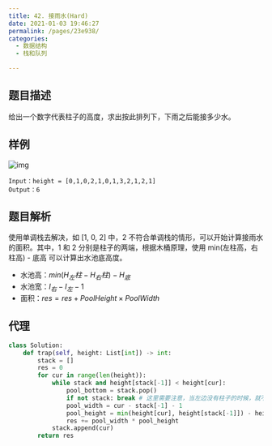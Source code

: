```yaml
---
title: 42. 接雨水(Hard)
date: 2021-01-03 19:46:27
permalink: /pages/23e938/
categories: 
  - 数据结构
  - 栈和队列

---
```


## 题目描述

给出一个数字代表柱子的高度，求出按此排列下，下雨之后能接多少水。

## 样例

![img](https://assets.leetcode-cn.com/aliyun-lc-upload/uploads/2018/10/22/rainwatertrap.png)

```
Input：height = [0,1,0,2,1,0,1,3,2,1,2,1]
Output：6
```

## 题目解析

使用单调栈去解决，如 [1, 0, 2] 中，2 不符合单调栈的情形，可以开始计算接雨水的面积。其中，1 和 2 分别是柱子的两端，根据木桶原理，使用 min(左柱高，右柱高) - 底高 可以计算出水池底高度。

- 水池高：$min(H_左柱 - H_右柱) - H_底$
- 水池宽：$I_{右} - I_{左} - 1$
- 面积：$res = res + PoolHeight \times PoolWidth$

## 代理

```python
class Solution:
    def trap(self, height: List[int]) -> int:
        stack = []
        res = 0
        for cur in range(len(height)):
            while stack and height[stack[-1]] < height[cur]:
                pool_bottom = stack.pop()
                if not stack: break # 这里需要注意，当左边没有柱子的时候，就不用进行下面的计算了
                pool_width = cur - stack[-1] - 1
                pool_height = min(height[cur], height[stack[-1]]) - height[pool_bottom]
                res += pool_width * pool_height
            stack.append(cur)
        return res 
```

